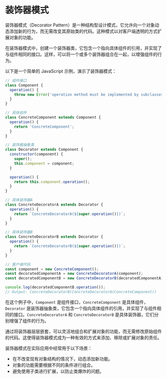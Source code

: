 # 装饰器模式

装饰器模式（Decorator Pattern）是一种结构型设计模式，它允许向一个对象动态添加新的行为，而无需改变其原始类的代码。这种模式以对客户端透明的方式扩展对象的功能。

在装饰器模式中，创建一个装饰器类，它包含一个指向具体组件的引用，并实现了与组件相同的接口。这样，可以将一个或多个装饰器组合在一起，以增强组件的行为。

以下是一个简单的 JavaScript 示例，演示了装饰器模式：

```javascript
// 组件接口
class Component {
  operation() {
    throw new Error('operation method must be implemented by subclasses.');
  }
}

// 具体组件
class ConcreteComponent extends Component {
  operation() {
    return 'ConcreteComponent';
  }
}

// 装饰器抽象类
class Decorator extends Component {
  constructor(component) {
    super();
    this.component = component;
  }

  operation() {
    return this.component.operation();
  }
}

// 具体装饰器A
class ConcreteDecoratorA extends Decorator {
  operation() {
    return `ConcreteDecoratorA(${super.operation()})`;
  }
}

// 具体装饰器B
class ConcreteDecoratorB extends Decorator {
  operation() {
    return `ConcreteDecoratorB(${super.operation()})`;
  }
}

// 客户端代码
const component = new ConcreteComponent();
const decoratedComponentA = new ConcreteDecoratorA(component);
const decoratedComponentB = new ConcreteDecoratorB(decoratedComponentA);

console.log(decoratedComponentB.operation());
// Output: ConcreteDecoratorB(ConcreteDecoratorA(ConcreteComponent))
```

在这个例子中，`Component` 是组件接口，`ConcreteComponent` 是具体组件，`Decorator` 是装饰器抽象类，它包含一个指向具体组件的引用，并实现了与组件相同的接口。`ConcreteDecoratorA` 和 `ConcreteDecoratorB` 是具体装饰器，它们分别增强了组件的行为。

通过将装饰器层层嵌套，可以灵活地组合和扩展对象的功能，而无需修改原始组件的代码。这使得装饰器模式成为一种有效的方式来添加、移除或扩展对象的责任。

装饰器模式在实际应用中经常用于以下场景：

- 在不改变现有对象结构的情况下，动态添加新功能。
- 对象的功能需要根据不同的条件进行组合。
- 避免使用子类进行扩展，以防止类爆炸的问题。
